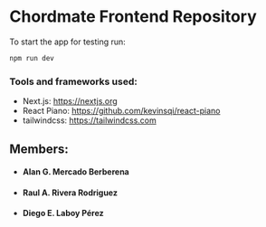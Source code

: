 # Chordmate Frontend Repository

To start the app for testing run:
```bash
npm run dev
```

### Tools and frameworks used:
- Next.js: https://nextjs.org
- React Piano: https://github.com/kevinsqi/react-piano
- tailwindcss: https://tailwindcss.com 


## Members:
- ####  Alan G. Mercado Berberena
- #### Raul A. Rivera Rodriguez
- #### Diego E. Laboy Pérez
